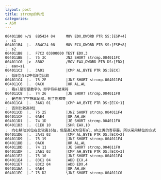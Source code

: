 ```yaml
---
layout: post
title: strcmp的构成
categories:
- ASM
---
```


	004011B0 >/$  8B5424 04     MOV EDX,DWORD PTR SS:[ESP+4]                                     ;  s1
	004011B4  |.  8B4C24 08     MOV ECX,DWORD PTR SS:[ESP+8]                                     ;  s2
	004011B8  |.  F7C2 03000000 TEST EDX,3
	004011BE  |.  75 3C         JNZ SHORT strcmp.004011FC
	004011C0  |>  8B02          /MOV EAX,DWORD PTR DS:[EDX]                                      ;  eax=s1
	004011C2  |.  3A01          |CMP AL,BYTE PTR DS:[ECX]                                        ;  低8位与s2中低8位比较
	004011C4  |.  75 2E         |JNZ SHORT strcmp.004011F4
	004011C6  |.  0AC0          |OR AL,AL                                                        ;  看al是否是数字0，即字符串结束符
	004011C8  |.  74 26         |JE SHORT strcmp.004011F0                                        ;  是否到了字符串尾部，到了则相等
	004011CA  |.  3A61 01       |CMP AH,BYTE PTR DS:[ECX+1]                                      ;  否则比较高8位
	004011CD  |.  75 25         |JNZ SHORT strcmp.004011F4
	004011CF  |.  0AE4          |OR AH,AH
	004011D1  |.  74 1D         |JE SHORT strcmp.004011F0
	004011D3  |.  C1E8 10       |SHR EAX,10                                                      ;  向右移动16位在比较高16位，但是高16为没有al、ah之类的寄存器，所以采用移位的方式
	004011D6  |.  3A41 02       |CMP AL,BYTE PTR DS:[ECX+2]
	004011D9  |.  75 19         |JNZ SHORT strcmp.004011F4
	004011DB  |.  0AC0          |OR AL,AL
	004011DD  |.  74 11         |JE SHORT strcmp.004011F0
	004011DF  |.  3A61 03       |CMP AH,BYTE PTR DS:[ECX+3]
	004011E2  |.  75 10         |JNZ SHORT strcmp.004011F4
	004011E4  |.  83C1 04       |ADD ECX,4
	004011E7  |.  83C2 04       |ADD EDX,4
	004011EA  |.  0AE4          |OR AH,AH
	004011EC  |.^ 75 D2         \JNZ SHORT strcmp.004011C0
	


